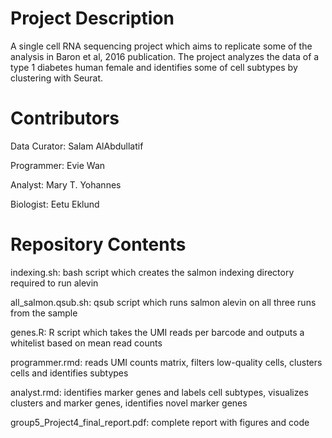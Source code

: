 # Project Description

A single cell RNA sequencing project which aims to replicate some of the analysis in Baron et al, 2016 publication. The project analyzes the data of a type 1 diabetes human female and identifies some of cell subtypes by clustering with Seurat.  

# Contributors

Data Curator: Salam AlAbdullatif

Programmer: Evie Wan

Analyst: Mary T. Yohannes

Biologist: Eetu Eklund

# Repository Contents
indexing.sh: bash script which creates the salmon indexing directory required to run alevin

all_salmon.qsub.sh: qsub script which runs salmon alevin on all three runs from the sample

genes.R: R script which takes the UMI reads per barcode and outputs a whitelist based on mean read counts


programmer.rmd: reads UMI counts matrix, filters low-quality cells, clusters cells and identifies subtypes


analyst.rmd: identifies marker genes and labels cell subtypes, visualizes clusters and marker genes, identifies novel marker genes

group5_Project4_final_report.pdf: complete report with figures and code

